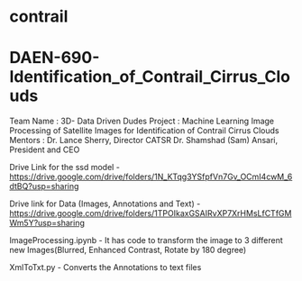 # contrail
# DAEN-690-Identification_of_Contrail_Cirrus_Clouds
Team Name : 3D- Data Driven Dudes
Project   : Machine Learning Image Processing of Satellite Images for Identification of Contrail Cirrus Clouds
Mentors   : Dr. Lance Sherry, Director CATSR
            Dr. Shamshad (Sam) Ansari, President and CEO

Drive Link for the ssd model - https://drive.google.com/drive/folders/1N_KTqg3YSfpfVn7Gv_OCmI4cwM_6dtBQ?usp=sharing

Drive link for Data (Images, Annotations and Text) - https://drive.google.com/drive/folders/1TPOIkaxGSAIRvXP7XrHMsLfCTfGMWm5Y?usp=sharing

ImageProcessing.ipynb - It has code to transform the image to 3 different new Images(Blurred, Enhanced Contrast, Rotate by 180 degree)

XmlToTxt.py - Converts the Annotations to text files
